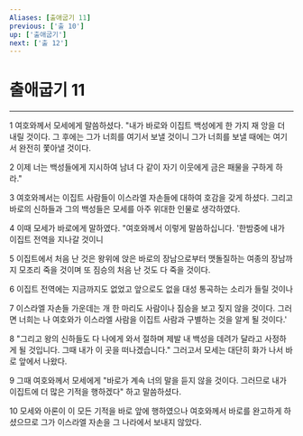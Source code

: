 ```yaml
---
Aliases: [출애굽기 11]
previous: ['출 10']
up: ['출애굽기']
next: ['출 12']
---
```

# 출애굽기 11

***


1 여호와께서 모세에게 말씀하셨다. "내가 바로와 이집트 백성에게 한 가지 재 앙을 더 내릴 것이다. 그 후에는 그가 너희를 여기서 보낼 것이니 그가 너희를 보낼 때에는 여기서 완전히 쫓아낼 것이다. 

2 이제 너는 백성들에게 지시하여 남녀 다 같이 자기 이웃에게 금은 패물을 구하게 하라." 

3 여호와께서는 이집트 사람들이 이스라엘 자손들에 대하여 호감을 갖게 하셨다. 그리고 바로의 신하들과 그의 백성들은 모세를 아주 위대한 인물로 생각하였다. 

4 이때 모세가 바로에게 말하였다. "여호와께서 이렇게 말씀하십니다. '한밤중에 내가 이집트 전역을 지나갈 것이니 

5 이집트에서 처음 난 것은 왕위에 앉은 바로의 장남으로부터 맷돌질하는 여종의 장남까지 모조리 죽을 것이며 또 짐승의 처음 난 것도 다 죽을 것이다. 

6 이집트 전역에는 지금까지도 없었고 앞으로도 없을 대성 통곡하는 소리가 들릴 것이나 

7 이스라엘 자손들 가운데는 개 한 마리도 사람이나 짐승을 보고 짖지 않을 것이다. 그러면 너희는 나 여호와가 이스라엘 사람을 이집트 사람과 구별하는 것을 알게 될 것이다.' 

8 "그리고 왕의 신하들도 다 나에게 와서 절하며 제발 내 백성을 데려가 달라고 사정하게 될 것입니다. 그때 내가 이 곳을 떠나겠습니다." 그러고서 모세는 대단히 화가 나서 바로 앞에서 나왔다. 

9 그때 여호와께서 모세에게 "바로가 계속 너의 말을 듣지 않을 것이다. 그러므로 내가 이집트에 더 많은 기적을 행하겠다" 하고 말씀하셨다. 

10 모세와 아론이 이 모든 기적을 바로 앞에 행하였으나 여호와께서 바로를 완고하게 하셨으므로 그가 이스라엘 자손을 그 나라에서 보내지 않았다.
